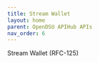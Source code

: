```yaml
---
title: Stream Wallet 
layout: home
parent: OpenDSU APIHub APIs
nav_order: 6
---
```


Stream Wallet (RFC-125)